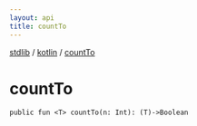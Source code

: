 ```yaml
---
layout: api
title: countTo
---
```

[stdlib](../index.html) / [kotlin](index.html) / [countTo](countTo.html)

# countTo

```
public fun <T> countTo(n: Int): (T)->Boolean
```
